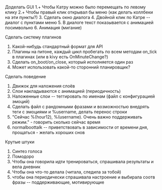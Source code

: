 Доделать GUI
1.+ Чтобы Катру можно было перемещать по левому клику
2.+ Чтобы правый клик открывал бы меню (как делать коллбеки на эти пункты?)
3. Сделать окно диалога
4. Двойной клик по Катре -- диалог с пунктами меню
5. В диалоге текст показывается с анимацией посимвольно
6. Анимация (мигание)

Сделать систему плагинов
1. Какой-нибудь стандартный формат для API
2. Плагины на питоне, каждый цикл пробегать по всем методам on_tick в плагинах (или в kivy есть OnMinuteChange?)
3. Сделать on_boot/on_close, который исполняется один раз
4. Может использовать какой-то сторонний планировщик?

Сделать поведение
1. Движок для наложения слоёв
2. Слои накладываются с анимацией (периодичность)
3. Наложенные слои -- теггировать по именам (файл с конфигурацией эмоций)
4. Сделать файл с рандомными фразами и возможностью внедрять теги с эмоциями и %username, делать перенос строки
5. "Сейчас %(hour12), %(username). Очень важно поддерживать режим." - говорить сколько сейчас время
6. normalboottalk -- приветствовать в зависимости от времени дня, прощаться - желать хороших снов

Крутые штуки
1. Синтез голоса
2. Помодоро
3. Чтобы она говорила идти тренироваться, спрашивала результаты и вела дневник
4. Чтобы она что-то делала (читала, следила за тобой)
5. чтобы она периодически спрашивала настроение и выбирала соотв фразы -- поддерживающие, мотивирующие
